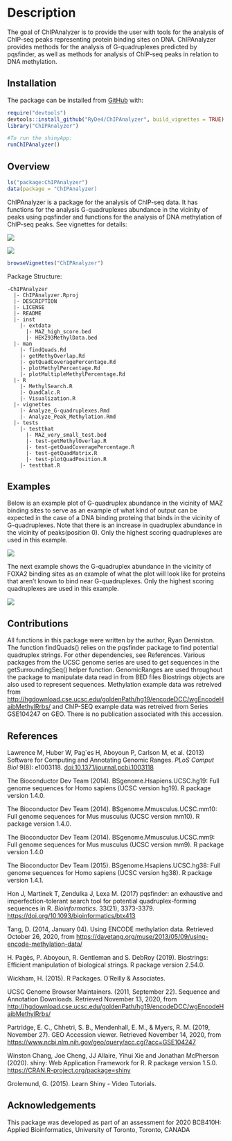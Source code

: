 
<!-- README.md is generated from README.Rmd. Please edit that file -->

# Description

<!-- badges: start -->
<!-- badges: end -->

The goal of ChIPAnalyzer is to provide the user with tools for the
analysis of ChIP-seq peaks representing protein binding sites on DNA.
ChIPAnalyzer provides methods for the analysis of G-quadruplexes
predicted by pqsfinder, as well as methods for analysis of ChIP-seq
peaks in relation to DNA methylation.

## Installation

The package can be installed from [GitHub](https://github.com/) with:

``` r
require("devtools")
devtools::install_github("RyDe4/ChIPAnalyzer", build_vignettes = TRUE)
library("ChIPAnalyzer")

#To run the shinyApp:
runChIPAnalyzer()
```

## Overview

``` r
ls("package:ChIPAnalyzer")
data(package = "ChIPAnalyzer)
```

ChIPAnalyzer is a package for the analysis of ChIP-seq data. It has
functions for the analysis G-quadruplexes abundance in the vicinity of
peaks using pqsfinder and functions for the analysis of DNA methylation
of ChIP-seq peaks. See vignettes for details:

![](inst/extdata/MAZ_quad_workflow_example.png.png)

![](inst/extdata/methyl_percent_plot.png)

``` r
browseVignettes("ChIPAnalyzer")
```

Package Structure:

    -ChIPAnalyzer
      |- ChIPAnalyzer.Rproj
      |- DESCRIPTION
      |- LICENSE
      |- README
      |- inst
        |- extdata
          |- MAZ_high_score.bed
          |- HEK293MethylData.bed
      |- man
        |- findQuads.Rd
        |- getMethyOverlap.Rd
        |- getQuadCoveragePercentage.Rd
        |- plotMethylPercentage.Rd
        |- plotMultipleMethylPercentage.Rd
      |- R
        |- MethylSearch.R
        |- QuadCalc.R
        |- Visualization.R
      |- vignettes
        |- Analyze_G-quadruplexes.Rmd
        |- Analyze_Peak_Methylation.Rmd
      |- tests
        |- testthat
          |- MAZ_very_small_test.bed
          |- test-getMethylOverlap.R
          |- test-getQuadCoveragePercentage.R
          |- test-getQuadMatrix.R
          |- test-plotQuadPosition.R
        |- testthat.R
      

## Examples

Below is an example plot of G-quadruplex abundance in the vicinity of
MAZ binding sites to serve as an example of what kind of output can be
expected in the case of a DNA binding proteing that binds in the
vicinity of G-quadruplexes. Note that there is an increase in quadruplex
abundance in the vicinity of peaks(position 0). Only the highest scoring
quadruplexes are used in this example.

![](inst/extdata/MAZ_quad_workflow_example.png)

The next example shows the G-quadruplex abundance in the vicinity of
FOXA2 binding sites as an example of what the plot will look like for
proteins that aren’t known to bind near G-quadruplexes. Only the highest
scoring quadruplexes are used in this example.

![](inst/extdata/FOXA2_quad_workflow_example.png)

## Contributions

All functions in this package were written by the author, Ryan
Denniston. The function findQuads() relies on the pqsfinder package to
find potential quadruplex strings. For other dependencies, see
References. Various packages from the UCSC genome series are used to get
sequences in the getSurroundingSeq() helper function. GenomicRanges are
used throughout the package to manipulate data read in from BED files
Biostrings objects are also used to represent sequences. Methylation
example data was retreived from
<http://hgdownload.cse.ucsc.edu/goldenPath/hg19/encodeDCC/wgEncodeHaibMethylRrbs/>
and ChIP-SEQ example data was retreived from Series GSE104247 on GEO.
There is no publication associated with this accession.

## References

Lawrence M, Huber W, Pag\`es H, Aboyoun P, Carlson M, et al. (2013)
Software for Computing and Annotating Genomic Ranges. *PLoS Comput Biol*
9(8): e1003118. <doi:10.1371/journal.pcbi.1003118>

The Bioconductor Dev Team (2014). BSgenome.Hsapiens.UCSC.hg19: Full
genome sequences for Homo sapiens (UCSC version hg19). R package version
1.4.0.

The Bioconductor Dev Team (2014). BSgenome.Mmusculus.UCSC.mm10: Full
genome sequences for Mus musculus (UCSC version mm10). R package version
1.4.0.

The Bioconductor Dev Team (2014). BSgenome.Mmusculus.UCSC.mm9: Full
genome sequences for Mus musculus (UCSC version mm9). R package version
1.4.0

The Bioconductor Dev Team (2015). BSgenome.Hsapiens.UCSC.hg38: Full
genome sequences for Homo sapiens (UCSC version hg38). R package version
1.4.1.

Hon J, Martinek T, Zendulka J, Lexa M. (2017) pqsfinder: an exhaustive
and imperfection-tolerant search tool for potential quadruplex-forming
sequences in R. *Bioinformatics*. 33(21), 3373-3379.
<https://doi.org/10.1093/bioinformatics/btx413>

Tang, D. (2014, January 04). Using ENCODE methylation data. Retrieved
October 26, 2020, from
<https://davetang.org/muse/2013/05/09/using-encode-methylation-data/>

H. Pagès, P. Aboyoun, R. Gentleman and S. DebRoy (2019). Biostrings:
Efficient manipulation of biological strings. R package version 2.54.0.

Wickham, H. (2015). R Packages. O’Reilly & Associates.

UCSC Genome Browser Maintainers. (2011, September 22). Sequence and
Annotation Downloads. Retrieved November 13, 2020, from
<http://hgdownload.cse.ucsc.edu/goldenPath/hg19/encodeDCC/wgEncodeHaibMethylRrbs/>

Partridge, E. C., Chhetri, S. B., Mendenhall, E. M., & Myers, R. M.
(2019, November 27). GEO Accession viewer. Retrieved November 14, 2020,
from <https://www.ncbi.nlm.nih.gov/geo/query/acc.cgi?acc=GSE104247>

Winston Chang, Joe Cheng, JJ Allaire, Yihui Xie and Jonathan McPherson
(2020). shiny: Web Application Framework for R. R package version 1.5.0.
<https://CRAN.R-project.org/package=shiny>

Grolemund, G. (2015). Learn Shiny - Video Tutorials.

## Acknowledgements

This package was developed as part of an assessment for 2020 BCB410H:
Applied Bioinformatics, University of Toronto, Toronto, CANADA
